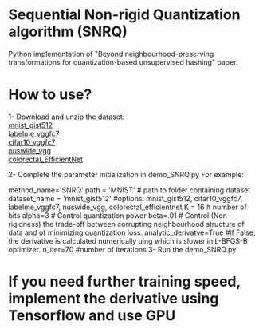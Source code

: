 # Sequential Non-rigid Quantization algorithm (SNRQ)
Python implementation of "Beyond neighbourhood-preserving transformations for quantization-based unsupervised hashing" paper.

# How to use?
1- Download and unzip the dataset: <br />
[mnist_gist512](https://www.dropbox.com/s/97suefbk4aaa26c/mnist_gist512.zip?dl=0) <br />
[labelme_vggfc7](https://www.dropbox.com/s/0nc80qepzj8615f/labelme_vggfc7.rar?dl=0) <br />
[cifar10_vggfc7](https://www.dropbox.com/s/bnybq48ljtsyuit/cifar10_vggfc7.rar?dl=0) <br />
[nuswide_vgg](https://www.dropbox.com/s/6hl9t6oy78w028d/nuswide_vgg.rar?dl=0) <br />
[colorectal_EfficientNet](https://www.dropbox.com/s/wdsalhu73bnrtsg/colorectal_EfficientNet.rar?dl=0) <br />

2- Complete the parameter initialization in demo_SNRQ.py
For example:

method_name='SNRQ'
path = 'MNIST' # path to folder containing dataset
dataset_name = 'mnist_gist512' #options: mnist_gist512, cifar10_vggfc7,
labelme_vggfc7, nuswide_vgg, colorectal_efficientnet
K = 16 # number of bits
alpha=3 # Control quantization power
beta=.01 # Control (Non-rigidness) the trade-off between corrupting neighbourhood structure of data and of minimizing quantization loss.
analytic_derivatve=True #if False, the derivative is calculated numerically uing which is slower in L-BFGS-B optimizer.
n_iter=70 #number of iterations
3- Run the demo_SNRQ.py

# If you need further training speed, implement the derivative using Tensorflow and use GPU
